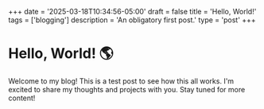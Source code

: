 +++
date = '2025-03-18T10:34:56-05:00'
draft = false
title = 'Hello, World!'
tags = ['blogging']
description = 'An obligatory first post.'
type = 'post'
+++

# Hello, World! 🌎
Welcome to my blog! This is a test post to see how this all works. I'm excited to share my thoughts and projects with you. Stay tuned for more content!

